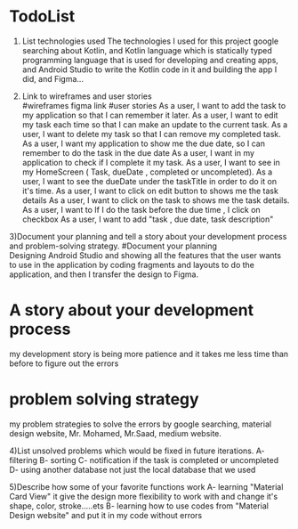 # TodoList
1) List technologies used
 The technologies I used for this project google searching about Kotlin, and Kotlin language
   which is statically typed programming language that is used for developing and creating apps,
   and Android Studio to write the Kotlin code in it and building the app I did, and Figma...

2) Link to wireframes and user stories   
 #wireframes 
   figma link 
 #user stories 
 As a user, I want to add the task to my application so that I can remember it later.
 As a user, I want to edit my task each time so that I can make an update to the current task.
 As a user, I want to delete my task so that I can remove my completed task.
 As a user, I want my application to show me the due date, so I can remember to do the task in the due date 
 As a user, I want in my application to check if I complete it my task. 
 As a user, I want to see in my HomeScreen ( Task, dueDate , completed or uncompleted).
 As a user, I want to see the dueDate under the taskTitle in order to do it on it's time. 
 As a user, I want to click on edit button to shows me the task details 
 As a user, I want to click on the task to shows me the task details.
 As a user, I want to If I do the task before the due time , I click on checkbox 
 As a user, I want to add "task , due date, task description"
 
3)Document your planning and tell a story about your development process and problem-solving strategy.
#Document your planning  
 Designing Android Studio and showing all the features that the user wants to use in the application 
 by coding fragments and layouts to do the application, and then I transfer the design to Figma. 
# A story about your development process 
 my development story is being more patience and it takes me less time than before  to figure out the errors 
# problem solving strategy 
 my problem strategies to solve the errors by google searching, material design website, Mr. Mohamed, 
 Mr.Saad, medium website. 


4)List unsolved problems which would be fixed in future iterations.
 A- filtering 
 B- sorting 
 C- notification if the task is completed or uncompleted 
 D- using another database not just the local database that we used 

5)Describe how some of your favorite functions work
 A- learning "Material Card View" it give the design more
flexibility to work with and change it's shape, color, stroke.....ets
 B- learning how to use codes from "Material Design website" and put it in my code without errors 